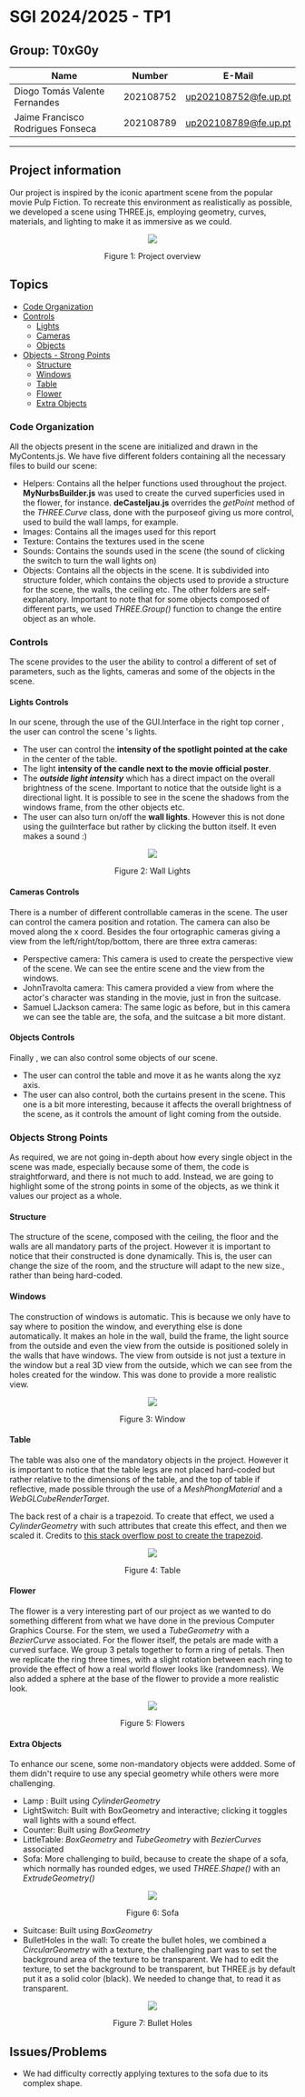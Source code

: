# SGI 2024/2025 - TP1

## Group: T0xG0y

| Name             | Number    | E-Mail             |
| ---------------- | --------- | ------------------ |
| Diogo Tomás Valente Fernandes         | 202108752 | up202108752@fe.up.pt                |
| Jaime Francisco Rodrigues Fonseca         | 202108789 | up202108789@fe.up.pt                |

----
## Project information

Our project is inspired by the iconic apartment scene from the popular movie Pulp Fiction. To recreate this environment as realistically as possible, we developed a scene using THREE.js, employing geometry, curves, materials, and lighting to make it as immersive as we could.

<p align="center">
  <img src="./images/perspective.png">
  <p align="center">Figure 1: Project overview<p>
<p>

## Topics

- [Code Organization](#code-organization)
- [Controls](#controls)
  - [Lights](#lights-controls)
  - [Cameras](#cameras-controls)
  - [Objects](#objects-controls)
- [Objects - Strong  Points](#objects-strong-points)  
  - [Structure](#structure)
  - [Windows](#windows)
  - [Table](#table)
  - [Flower](#flower)
  - [Extra Objects](#extra-objects)




### Code Organization

All the objects present in the scene are initialized and drawn in the MyContents.js. We have five different folders containing all the necessary files to build our scene:
  - Helpers: Contains all the  helper functions used throughout the project. **MyNurbsBuilder.js** was used to create the curved superficies used in the flower, for instance. **deCasteljau.js** overrides the *getPoint* method of the *THREE.Curve* class, done with the purposeof giving us more control, used to build the wall lamps, for example.
  - Images: Contains all the images used for this report
  - Texture: Contains the textures used in the scene
  - Sounds: Contains the sounds used in the scene (the sound of clicking the switch to turn the wall lights on)
  - Objects: Contains all the objects in the scene. It is subdivided into structure folder, which contains the objects used to provide a structure for the scene, the walls, the ceiling etc. The other folders are self-explanatory. Important to note that for some objects composed of different parts, we used *THREE.Group()* function to change the entire object as an whole.


### Controls

The scene provides to the user the ability to control a different of set  of parameters, such as the lights, cameras and some of the objects in the scene.

#### Lights Controls

In our scene, through the use of the GUI.Interface in the right top corner , the user can control the scene 's lights. 
  - The user can control the **intensity of the spotlight pointed at the cake** in the center of the table. 
  - The light **intensity of the candle next to the movie official poster**. 
  - The ***outside light intensity*** which has a direct impact on the overall brightness of the scene. Important to notice that the outside light is a directional light. It is possible to see in the scene the shadows from the windows frame, from the other objects etc.
  - The user can also turn on/off the **wall lights**. However this is not done using the guiInterface but rather by clicking the button itself. It even makes a sound :)

<p align="center">
  <img src="./images/switch.gif">
  <p align="center">Figure 2: Wall Lights<p>
<p>

#### Cameras Controls

There is a number of different controllable  cameras in the scene. The user can control the camera position and rotation. The camera can also be moved along the x coord. Besides the four ortographic cameras giving a view from the left/right/top/bottom, there are three extra cameras:
- Perspective  camera: This camera is used to create the perspective view of the scene. We can see the entire scene and the view from the windows.
- JohnTravolta camera: This camera provided a view from where the actor's character was standing in the movie, just in fron the suitcase.
- Samuel LJackson camera: The same logic as before, but in this camera we can see the table are, the sofa, and the suitcase a bit more distant.

#### Objects Controls

Finally , we can also control some objects of our scene.
- The user can control the table and move it as he wants along the xyz axis.
- The user can also control, both the curtains present in the scene. This one is a bit more interesting, because it affects the overall brightness of the scene, as it controls the amount of light coming from the outside.

### Objects Strong Points

As required, we are not going in-depth about how every single object in the scene was made, especially because some of them, the code is straightforward, and there is not much to add. Instead, we are going to highlight some of the strong points in some of the objects, as we think it values our project as a whole.


#### Structure

The structure of the scene, composed with the ceiling, the floor and the walls are all mandatory parts of the project. However it is important to notice that their constructed is done dynamically. This is,  the user can change the size of the room, and the structure will adapt to the new size., rather than being hard-coded.


#### Windows

The construction of windows is automatic. This is because we only have to say where to position the window, and everything else is done automatically. It makes an hole in the wall, build the frame, the light source from the outside and even the view from the outside is positioned solely in the walls that have windows. The view from outside is not just a texture in the window but a real 3D view from the outside, which we can see from the holes created for the window. This was done to provide a more realistic view.

<p align="center">
  <img src="./images/window.png">
  <p align="center">Figure 3: Window<p>
<p>

#### Table

The table was also one of the mandatory objects in the project. However it is important to notice that the table legs are not placed hard-coded but rather relative to the dimensions of the table, and the top of table if reflective, made possible through the use of a *MeshPhongMaterial* and a *WebGLCubeRenderTarget*.

The back rest of a chair is a trapezoid. To create that effect, we used a *CylinderGeometry* with such attributes that create this effect, and then we scaled it. Credits to [this stack overflow post to create the trapezoid](https://stackoverflow.com/questions/49481332/how-to-create-3d-trapezoid-in-three-js).

<p align="center">
  <img src="./images/table.png">
  <p align="center">Figure 4: Table<p>
<p>


#### Flower
The flower is a very interesting part of our project as we wanted to do something different from what we have done in the previous Computer Graphics Course. For the stem, we used a *TubeGeometry* with a *BezierCurve* associated. For the flower itself, the petals are made with a curved surface. We group 3 petals together to form a ring of petals. Then we replicate the ring three times, with a slight rotation between each ring to provide the effect of how a real world flower looks like (randomness). We also added a sphere at the base of the flower to provide a more realistic look.

<p align="center">
  <img src="./images/flower.png">
  <p align="center">Figure 5: Flowers<p>
<p>

#### Extra Objects

To enhance our scene, some non-mandatory objects were addded. Some of them didn't require to use any special geometry while others were more challenging.
- Lamp : Built using *CylinderGeometry*
- LightSwitch:  Built with BoxGeometry and interactive; clicking it toggles wall lights with a sound effect.
- Counter: Built using *BoxGeometry*
- LittleTable: *BoxGeometry* and *TubeGeometry* with *BezierCurves* associated
- Sofa: More challenging to build, because to create the shape of a sofa, which normally has rounded edges, we used *THREE.Shape()* with an *ExtrudeGeometry()*

<p align="center">
  <img src="./images/sofa.png">
  <p align="center">Figure 6: Sofa<p>
<p>

- Suitcase: Built using *BoxGeometry*
- BulletHoles in the wall: To create the bullet holes, we combined a *CircularGeometry* with a texture, the challenging part was to set the background area of the texture to be transparent. We had to edit the texture, to set the background to be transparent, but THREE.js by default put it as a solid color (black). We needed to change that, to read it as transparent.

<p align="center">
  <img src="./images/bulletHoles.png">
  <p align="center">Figure 7: Bullet Holes<p>
<p>

## Issues/Problems

- We had difficulty correctly applying textures to the sofa due to its complex shape.